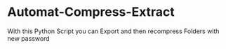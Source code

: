 # Automat-Compress-Extract
With this Python Script you can Export and then recompress Folders with new password
